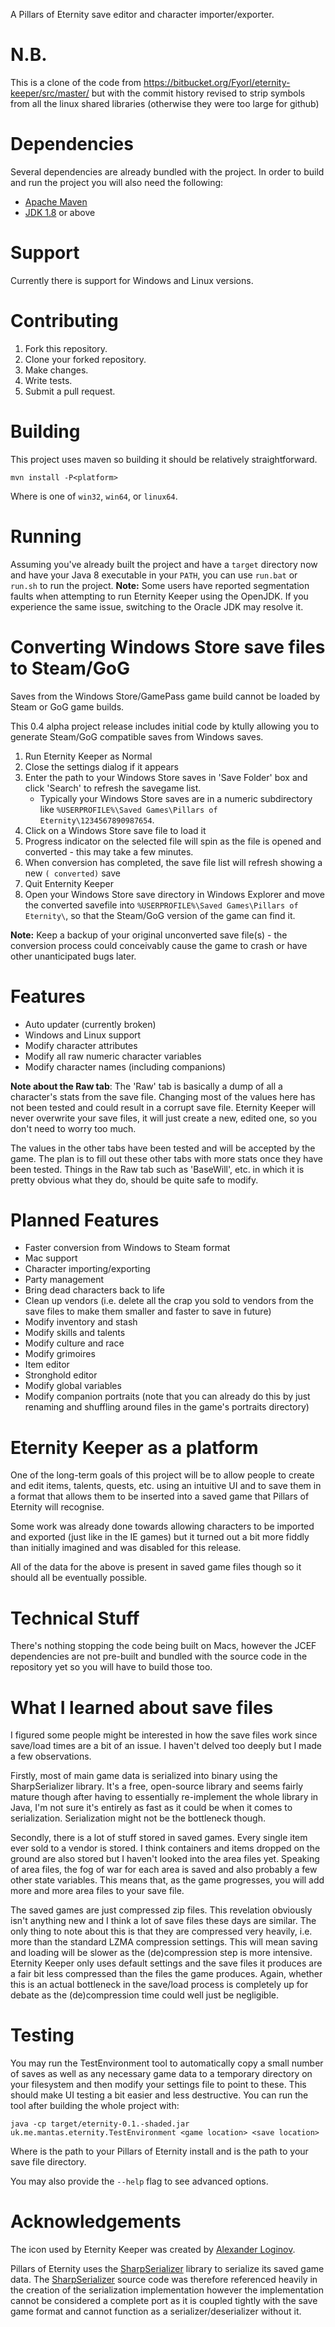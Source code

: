 A Pillars of Eternity save editor and character importer/exporter.

# N.B.
This is a clone of the code from https://bitbucket.org/Fyorl/eternity-keeper/src/master/ but with the commit history revised to strip symbols from all the linux shared libraries (otherwise they were too large for github)

# Dependencies
Several dependencies are already bundled with the project. In order to build and run the project you will also need the following:

* [Apache Maven](https://maven.apache.org/)
* [JDK 1.8](http://www.oracle.com/technetwork/java/javase/downloads/jdk8-downloads-2133151.html) or above

# Support
Currently there is support for Windows and Linux versions.

# Contributing
1. Fork this repository.
2. Clone your forked repository.
3. Make changes.
4. Write tests.
5. Submit a pull request.

# Building
This project uses maven so building it should be relatively straightforward.

	mvn install -P<platform>

Where *<platform>* is one of `win32`, `win64`, or `linux64`.

# Running
Assuming you've already built the project and have a `target` directory now and have your Java 8 executable in your `PATH`, you can use `run.bat` or `run.sh` to run the project.
**Note:** Some users have reported segmentation faults when attempting to run Eternity Keeper using the OpenJDK. If you experience the same issue, switching to the Oracle JDK may resolve it.

# Converting Windows Store save files to Steam/GoG
Saves from the Windows Store/GamePass game build cannot be loaded by Steam or GoG game builds.

This 0.4 alpha project release includes initial code by ktully allowing you to generate Steam/GoG compatible saves from Windows saves.

1. Run Eternity Keeper as Normal
1. Close the settings dialog if it appears
1. Enter the path to your Windows Store saves in 'Save Folder' box and click 'Search' to refresh the savegame list.
    * Typically your Windows Store saves are in a numeric subdirectory like `%USERPROFILE%\Saved Games\Pillars of Eternity\1234567890987654`.
1. Click on a Windows Store save file to load it
1. Progress indicator on the selected file will spin as the file is opened and converted - this may take a few minutes.
1. When conversion has completed, the save file list will refresh showing a new `( converted)` save
1. Quit Enternity Keeper
1. Open your Windows Store save directory in Windows Explorer and move the converted savefile into `%USERPROFILE%\Saved Games\Pillars of Eternity\`, so that the Steam/GoG version of the game can find it.

**Note:** Keep a backup of your original unconverted save file(s) - the conversion process could conceivably cause the game to crash or have other unanticipated bugs later.


# Features

* Auto updater (currently broken)
* Windows and Linux support
* Modify character attributes
* Modify all raw numeric character variables
* Modify character names (including companions)

**Note about the Raw tab**: The 'Raw' tab is basically a dump of all a character's stats from the save file. Changing most of the values here has not been tested and could result in a corrupt save file. Eternity Keeper will never overwrite your save files, it will just create a new, edited one, so you don't need to worry too much.

The values in the other tabs have been tested and will be accepted by the game. The plan is to fill out these other tabs with more stats once they have been tested. Things in the Raw tab such as 'BaseWill', etc. in which it is pretty obvious what they do, should be quite safe to modify.

# Planned Features
* Faster conversion from Windows to Steam format
* Mac support
* Character importing/exporting
* Party management
* Bring dead characters back to life
* Clean up vendors (i.e. delete all the crap you sold to vendors from the save files to make them smaller and faster to save in future)
* Modify inventory and stash
* Modify skills and talents
* Modify culture and race
* Modify grimoires
* Item editor
* Stronghold editor
* Modify global variables
* Modify companion portraits (note that you can already do this by just renaming and shuffling around files in the game's portraits directory)

# Eternity Keeper as a platform
One of the long-term goals of this project will be to allow people to create and edit items, talents, quests, etc. using an intuitive UI and to save them in a format that allows them to be inserted into a saved game that Pillars of Eternity will recognise.

Some work was already done towards allowing characters to be imported and exported (just like in the IE games) but it turned out a bit more fiddly than initially imagined and was disabled for this release.

All of the data for the above is present in saved game files though so it should all be eventually possible.

# Technical Stuff
There's nothing stopping the code being built on Macs, however the JCEF dependencies are not pre-built and bundled with the source code in the repository yet so you will have to build those too.

# What I learned about save files
I figured some people might be interested in how the save files work since save/load times are a bit of an issue. I haven't delved too deeply but I made a few observations.

Firstly, most of main game data is serialized into binary using the SharpSerializer library. It's a free, open-source library and seems fairly mature though after having to essentially re-implement the whole library in Java, I'm not sure it's entirely as fast as it could be when it comes to serialization. Serialization might not be the bottleneck though.

Secondly, there is a lot of stuff stored in saved games. Every single item ever sold to a vendor is stored. I think containers and items dropped on the ground are also stored but I haven't looked into the area files yet. Speaking of area files, the fog of war for each area is saved and also probably a few other state variables. This means that, as the game progresses, you will add more and more area files to your save file.

The saved games are just compressed zip files. This revelation obviously isn't anything new and I think a lot of save files these days are similar. The only thing to note about this is that they are compressed very heavily, i.e. more than the standard LZMA compression settings. This will mean saving and loading will be slower as the (de)compression step is more intensive. Eternity Keeper only uses default settings and the save files it produces are a fair bit less compressed than the files the game produces. Again, whether this is an actual bottleneck in the save/load process is completely up for debate as the (de)compression time could well just be negligible.


# Testing
You may run the TestEnvironment tool to automatically copy a small number of saves as well as any necessary game data to a temporary directory on your filesystem and then modify your settings file to point to these. This should make UI testing a bit easier and less destructive. You can run the tool after building the whole project with:

	java -cp target/eternity-0.1.-shaded.jar uk.me.mantas.eternity.TestEnvironment <game location> <save location>

Where *<game location>* is the path to your Pillars of Eternity install and *<save location>* is the path to your save file directory.

You may also provide the `--help` flag to see advanced options.

# Acknowledgements
The icon used by Eternity Keeper was created by [Alexander Loginov](http://alexanderloginov.deviantart.com/).

Pillars of Eternity uses the [SharpSerializer](http://www.sharpserializer.com/) library to serialize its saved game data. The [SharpSerializer](http://www.sharpserializer.com/) source code was therefore referenced heavily in the creation of the serialization implementation however the implementation cannot be considered a complete port as it is coupled tightly with the save game format and cannot function as a serializer/deserializer without it.
